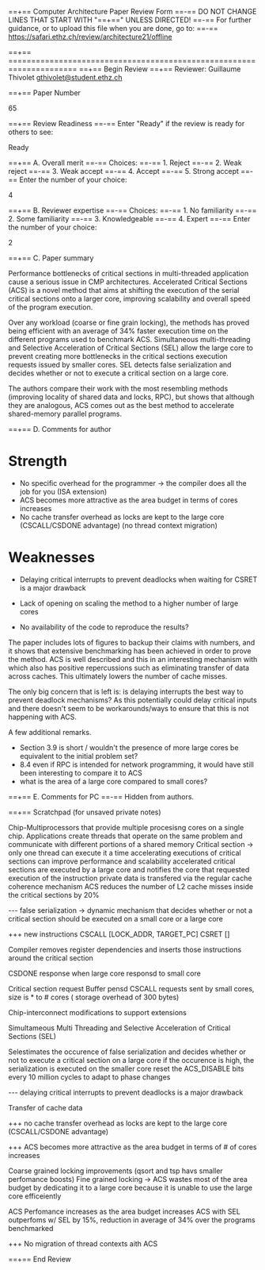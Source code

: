 ==+== Computer Architecture Paper Review Form
==-== DO NOT CHANGE LINES THAT START WITH "==+==" UNLESS DIRECTED!
==-== For further guidance, or to upload this file when you are done, go to:
==-== https://safari.ethz.ch/review/architecture21/offline

==+== =====================================================================
==+== Begin Review
==+== Reviewer: Guillaume Thivolet <gthivolet@student.ethz.ch>

==+== Paper Number

65

==+== Review Readiness
==-== Enter "Ready" if the review is ready for others to see:

Ready

==+== A. Overall merit
==-== Choices:
==-==    1. Reject
==-==    2. Weak reject
==-==    3. Weak accept
==-==    4. Accept
==-==    5. Strong accept
==-== Enter the number of your choice:

4

==+== B. Reviewer expertise
==-== Choices:
==-==    1. No familiarity
==-==    2. Some familiarity
==-==    3. Knowledgeable
==-==    4. Expert
==-== Enter the number of your choice:

2

==+== C. Paper summary

Performance bottlenecks of critical sections in multi-threaded application cause a serious issue in CMP architectures. Accelerated Critical Sections (ACS) is a novel method that aims at shifting the execution of the serial critical sections onto a larger core, improving scalability and overall speed of the program execution.

Over any workload (coarse or fine grain locking), the methods has proved being efficient with an average of 34% faster execution time on the different programs used to benchmark ACS.
Simultaneous multi-threading and Selective Acceleration of Critical Sections (SEL) allow the large core to prevent creating more bottlenecks in the critical sections execution requests issued by smaller cores. SEL detects false serialization and decides whether or not to execute a critical section on a large core.

The authors compare their work with the most resembling methods (improving locality of shared data and locks, RPC), but shows that although they are analogous, ACS comes out as the best method to accelerate shared-memory parallel programs.

==+== D. Comments for author

# Strength

- No specific overhead for the programmer -> the compiler does all the job for you (ISA extension)
- ACS becomes more attractive as the area budget in terms of cores increases
- No cache transfer overhead as locks are kept to the large core (CSCALL/CSDONE advantage) (no thread context migration)

# Weaknesses

- Delaying critical interrupts to prevent deadlocks when waiting for CSRET is a major drawback
- Lack of opening on scaling the method to a higher number of large cores

- No availability of the code to reproduce the results?

The paper includes lots of figures to backup their claims with numbers, and it shows that extensive benchmarking has been achieved in order to prove the method. ACS is well described and this in an interesting mechanism with which also has positive repercussions such as eliminating transfer of data across caches. This ultimately lowers the number of cache misses.

The only big concern that is left is: is delaying interrupts the best way to prevent deadlock mechanisms? As this potentially could delay critical inputs and there doesn't seem to be workarounds/ways to ensure that this is not happening with ACS.

A few additional remarks.

- Section 3.9 is short / wouldn't the presence of more large cores be equivalent to the initial problem set? 
- 8.4 even if RPC is intended for network programming, it would have still been interesting to compare it to ACS
- what is the area of a large core compared to small cores?

==+== E. Comments for PC
==-== Hidden from authors.

==+== Scratchpad (for unsaved private notes)

Chip-Multiprocessors that provide multiple procesisng cores on a single chip. 
Applications create threads that operate on the same problem and communicate with different portions of a shared memory
Critical section -> only one thread can execute it a time
accelerating executions of critical sections can improve performance and scalability
accelerated critical sections are executed by a large core and notifies the core that requested execution of the instruction
private data is transfered via the regular cache coherence mechanism
ACS reduces the number of L2 cache misses inside the critical sections by 20%

--- false serialization
-> dynamic mechanism that decides whether or not a critical section should be executed on a small core or a large core

+++ new instructions CSCALL [LOCK_ADDR, TARGET_PC] 
                     CSRET  []

Compiler removes register dependencies and inserts those instructions around the critical section

CSDONE response when large core responsd to small core

Critical section request Buffer pensd CSCALL requests sent by small cores, size is * to # cores ( storage overhead of 300 bytes)

Chip-interconnect modifications to support extensions

Simultameous Multi Threading and Selective Acceleration of Critical Sections (SEL)

Selestimates the occurence of false serialization and decides whether or not to execute a critical section on a large core
if the occurence is high, the serialization is executed on the smaller core
reset the ACS_DISABLE bits every 10 million cycles to adapt to phase changes

--- delaying critical interrupts to prevent deadlocks is a major drawback

Transfer of cache data

+++ no cache transfer overhead as locks are kept to the large core (CSCALL/CSDONE advantage)

+++ ACS becomes more attractive as the area budget in terms of # of cores increases

Coarse grained locking improvements (qsort and tsp havs smaller perfomance boosts)
Fine grained locking -> ACS wastes most of the area budget by dedicating it to a large core because it is unable to use the large core efficeiently

ACS Perfomance increases as the area budget increases
ACS with SEL outperfoms w/ SEL by 15%, reduction in average of 34% over the programs benchmarked

+++ No migration of thread contexts aith ACS


==+== End Review
